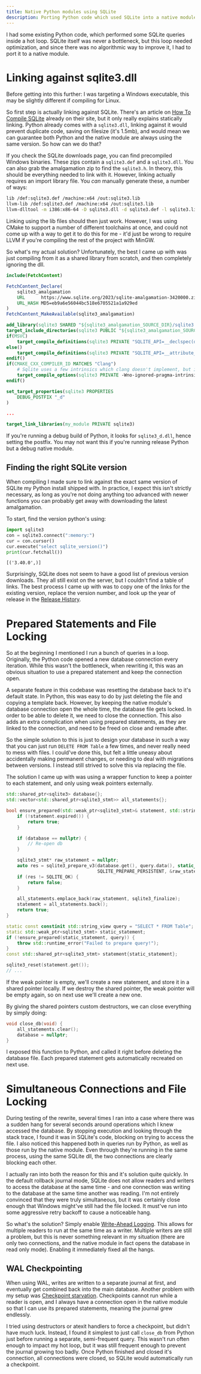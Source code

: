 ```yaml
---
title: Native Python modules using SQLite
description: Porting Python code which used SQLite into a native module.
---
```


I had some existing Python code, which performed some SQLite queries inside a hot loop. SQLite
itself was never a bottleneck, but this loop needed optimization, and since there was no algorithmic
way to improve it, I had to port it to a native module.

# Linking against sqlite3.dll
Before getting into this further: I was targeting a Windows executable, this may be slightly
different if compiling for Linux.

So first step is actually linking against SQLite. There's an article on
[How To Compile SQLite](https://www.sqlite.org/howtocompile.html) already on their site, but it only
really explains statically linking. Python already comes with a `sqlite3.dll`, linking against it
would prevent duplicate code, saving on filesize (it's 1.5mb), and would mean we can guarantee both
Python and the native module are always using the same version. So how can we do that?

If you check the SQLite downloads page, you can find precompiled Windows binaries. These zips
contain a `sqlite3.def` and a `sqlite3.dll`. You can also grab the amalgamation zip to find the
`sqlite3.h`. In theory, this should be everything needed to link with it. However, linking actually
requires an import library file. You *can* manually generate these, a number of ways:

```sh
lib /def:sqlite3.def /machine:x64 /out:sqlite3.lib
llvm-lib /def:sqlite3.def /machine:x64 /out:sqlite3.lib
llvm-dlltool -m i386:x86-64 -D sqlite3.dll -d sqlite3.def -l sqlite3.lib 
```

Linking using the lib files should then just work. However, I was using CMake to support a number of
different toolchains at once, and could not come up with a way to get it to do this for me - it'd
just be wrong to require LLVM if you're compiling the rest of the project with MinGW.

So what's my actual solution? Unfortunately, the best I came up with was just compiling from it as a
shared library from scratch, and then completely ignoring the dll.

```cmake
include(FetchContent)

FetchContent_Declare(
    sqlite3_amalgamation
    URL      https://www.sqlite.org/2023/sqlite-amalgamation-3420000.zip
    URL_HASH MD5=eb9a6e56044bc518e6705521a1a929ed
)
FetchContent_MakeAvailable(sqlite3_amalgamation)

add_library(sqlite3 SHARED "${sqlite3_amalgamation_SOURCE_DIR}/sqlite3.c")
target_include_directories(sqlite3 PUBLIC "${sqlite3_amalgamation_SOURCE_DIR}")
if(MSVC)
    target_compile_definitions(sqlite3 PRIVATE "SQLITE_API=__declspec(dllexport)")
else()
    target_compile_definitions(sqlite3 PRIVATE "SQLITE_API=__attribute__((dllexport))")
endif()
if(CMAKE_CXX_COMPILER_ID MATCHES "Clang")
    # Sqlite uses a few intrinsics which clang doesn't implement, but it compiles fine ignoring them
    target_compile_options(sqlite3 PRIVATE -Wno-ignored-pragma-intrinsic)
endif()

set_target_properties(sqlite3 PROPERTIES
    DEBUG_POSTFIX "_d"
)

...

target_link_libraries(my_module PRIVATE sqlite3)
```

If you're running a debug build of Python, it looks for `sqlite3_d.dll`, hence setting the postfix.
You may not want this if you're running release Python but a debug native module.

## Finding the right SQLite version
When compiling I made sure to link against the exact same version of SQLite my Python install
shipped with. In practice, I expect this isn't strictly necessary, as long as you're not doing
anything too advanced with newer functions you can probably get away with downloading the latest
amalgamation.

To start, find the version python's using:
```py
import sqlite3
con = sqlite3.connect(":memory:")
cur = con.cursor()
cur.execute("select sqlite_version()")
print(cur.fetchall())
```
```
[('3.40.0',)]
```

Surprisingly, SQLite does not seem to have a good list of previous version downloads. They all still
exist on the server, but I couldn't find a table of links. The best process I came up with was to
copy one of the links for the existing version, replace the version number, and look up the year of
release in the [Release History](https://www.sqlite.org/changes.html).

# Prepared Statements and File Locking
So at the beginning I mentioned I run a bunch of queries in a loop. Originally, the Python code
opened a new database connection every iteration. While this wasn't the bottleneck, when rewriting
it, this was an obvious situation to use a prepared statement and keep the connection open.

A separate feature in this codebase was resetting the database back to it's default state. In
Python, this was easy to do by just deleting the file and copying a template back. However, by
keeping the native module's database connection open the whole time, the database file gets locked.
In order to be able to delete it, we need to close the connection. This also adds an extra
complication when using prepared statements, as they are linked to the connection, and need to be
freed on close and remade after.

So the simple solution to this is just to design your database in such a way that you can just run
`DELETE FROM Table` a few times, and never really need to mess with files. I could've done this, but
felt a little uneasy about accidentally making permanent changes, or needing to deal with migrations
between versions. I instead still strived to solve this via replacing the file.

The solution I came up with was using a wrapper function to keep a pointer to each statement, and
only using weak pointers externally.

```cpp
std::shared_ptr<sqlite3> database{};
std::vector<std::shared_ptr<sqlite3_stmt>> all_statements{};

bool ensure_prepared(std::weak_ptr<sqlite3_stmt>& statement, std::string_view query) {
    if (!statement.expired()) {
        return true;
    }

    if (database == nullptr) {
        // Re-open db
    }

    sqlite3_stmt* raw_statement = nullptr;
    auto res = sqlite3_prepare_v3(database.get(), query.data(), static_cast<int>(query.size() + 1),
                                  SQLITE_PREPARE_PERSISTENT, &raw_statement, nullptr);
    if (res != SQLITE_OK) {
        return false;
    }

    all_statements.emplace_back(raw_statement, sqlite3_finalize);
    statement = all_statements.back();
    return true;
}
```

```cpp
static const constinit std::string_view query = "SELECT * FROM Table";
static std::weak_ptr<sqlite3_stmt> static_statement;
if (!ensure_prepared(static_statement, query)) {
    throw std::runtime_error("Failed to prepare query!");
}
const std::shared_ptr<sqlite3_stmt> statement{static_statement};

sqlite3_reset(statement.get());
// ...
```

If the weak pointer is empty, we'll create a new statement, and store it in a shared pointer
locally. If we destroy the shared pointer, the weak pointer will be empty again, so on next use
we'll create a new one.

By giving the shared pointers custom destructors, we can close everything by simply doing:

```cpp
void close_db(void) {
    all_statements.clear();
    database = nullptr;
}
```
I exposed this function to Python, and called it right before deleting the database file. Each
prepared statement gets automatically recreated on next use.

# Simultaneous Connections and File Locking
During testing of the rewrite, several times I ran into a case where there was a sudden hang for
several seconds around operations which I knew accessed the database. By stopping execution and
looking through the stack trace, I found it was in SQLite's code, blocking on trying to access the
file. I also noticed this happened both in queries run by Python, as well as those run by the native
module. Even through they're running in the same process, using the same SQLite dll, the two
connections are clearly blocking each other.

I actually ran into both the reason for this and it's solution quite quickly. In the default
rollback journal mode, SQLite does not allow readers and writers to access the database at the same
time - and one connection was writing to the database at the same time another was reading. I'm not
entirely convinced that they were truly simultaneous, but it was certainly close enough that
Windows might've still had the file locked. It must've run into some aggressive retry backoff to
cause a noticeable hang. 

So what's the solution? Simply enable [Write-Ahead Logging](https://www.sqlite.org/wal.html). This
allows for multiple readers to run at the same time as a writer. Multiple writers are still a
problem, but this is never something relevant in my situation (there are only two connections, and
the native module in fact opens the database in read only mode). Enabling it immediately fixed all
the hangs.

## WAL Checkpointing
When using WAL, writes are written to a separate journal at first, and eventually get combined back
into the main database. Another problem with my setup was
[Checkpoint starvation](https://www.sqlite.org/wal.html#avoiding_excessively_large_wal_files).
Checkpoints cannot run while a reader is open, and I always have a connection open in the native
module so that I can use its prepared statements, meaning the journal grew endlessly.

I tried using destructors or atexit handlers to force a checkpoint, but didn't have much luck.
Instead, I found it simplest to just call `close_db` from Python just before running a separate,
semi-frequent query. This wasn't run often enough to impact my hot loop, but it was still frequent
enough to prevent the journal growing too badly. Once Python finished and closed it's connection,
all connections were closed, so SQLite would automatically run a checkpoint.
